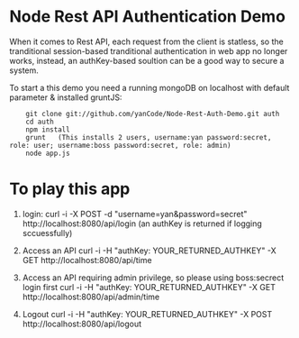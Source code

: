 Node Rest API Authentication Demo
==========================

When it comes to Rest API, each request from the client is statless, so the tranditional session-based tranditional authentication in web app no longer
works, instead, an authKey-based soultion can be a good way to secure a system.

To start a this demo you need a running mongoDB on localhost with default parameter & installed gruntJS:
		
		git clone git://github.com/yanCode/Node-Rest-Auth-Demo.git auth
		cd auth
		npm install
		grunt   (This installs 2 users, username:yan password:secret, role: user; username:boss password:secret, role: admin)
		node app.js




To play this app
===============

1. login:
     curl -i -X POST -d "username=yan&password=secret" http://localhost:8080/api/login  (an authKey is returned if logging sccuessfully)

2. Access an API
     curl -i -H "authKey: YOUR_RETURNED_AUTHKEY" -X GET  http://localhost:8080/api/time

3. Access an API requiring admin privilege, so please using boss:secrect login first
     curl -i -H "authKey: YOUR_RETURNED_AUTHKEY" -X GET  http://localhost:8080/api/admin/time

4. Logout
    curl -i -H "authKey: YOUR_RETURNED_AUTHKEY" -X POST  http://localhost:8080/api/logout